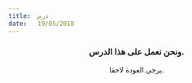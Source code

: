 ```yaml
---
title:  درس
date:   19/05/2018
---
```


### <center>ونحن نعمل على هذا الدرس.</center>
<center>يرجى العودة لاحقا.</center>